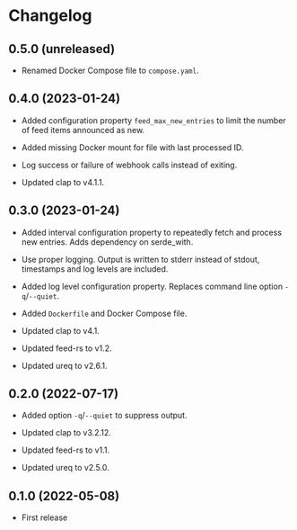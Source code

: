 # Changelog


## 0.5.0 (unreleased)

- Renamed Docker Compose file to `compose.yaml`.


## 0.4.0 (2023-01-24)

- Added configuration property `feed_max_new_entries` to limit the
  number of feed items announced as new.

- Added missing Docker mount for file with last processed ID.

- Log success or failure of webhook calls instead of exiting.

- Updated clap to v4.1.1.


## 0.3.0 (2023-01-24)

- Added interval configuration property to repeatedly fetch and process
  new entries. Adds dependency on serde_with.

- Use proper logging. Output is written to stderr instead of stdout,
  timestamps and log levels are included.

- Added log level configuration property. Replaces command line option
  `-q`/`--quiet`.

- Added `Dockerfile` and Docker Compose file.

- Updated clap to v4.1.

- Updated feed-rs to v1.2.

- Updated ureq to v2.6.1.


## 0.2.0 (2022-07-17)

- Added option `-q`/`--quiet` to suppress output.

- Updated clap to v3.2.12.

- Updated feed-rs to v1.1.

- Updated ureq to v2.5.0.


## 0.1.0 (2022-05-08)

- First release
